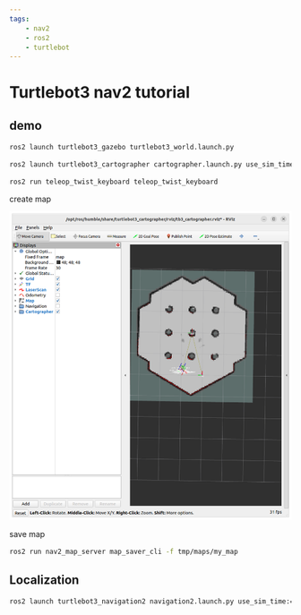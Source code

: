 ```yaml
---
tags:
    - nav2
    - ros2
    - turtlebot
---
```


# Turtlebot3 nav2 tutorial

## demo

```bash
ros2 launch turtlebot3_gazebo turtlebot3_world.launch.py
```

```bash
ros2 launch turtlebot3_cartographer cartographer.launch.py use_sim_time:=True
```

```bash
ros2 run teleop_twist_keyboard teleop_twist_keyboard
```

create map

![](images/turtlebot_map_done.png)

save map

```bash
ros2 run nav2_map_server map_saver_cli -f tmp/maps/my_map
```

## Localization

```bash
ros2 launch turtlebot3_navigation2 navigation2.launch.py use_sim_time:=True map:=/home/user/tmp/maps/my_map.yaml
```

